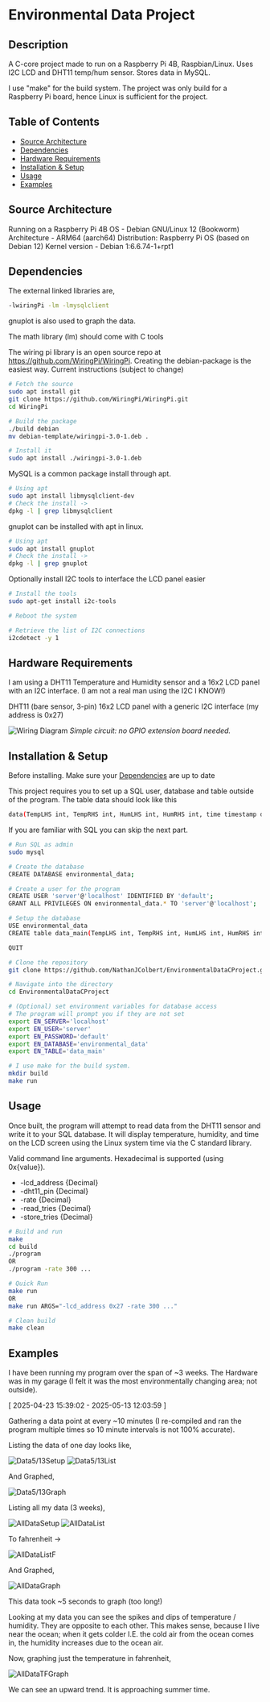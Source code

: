 # Environmental Data Project

## Description
A C-core project made to run on a Raspberry Pi 4B, Raspbian/Linux. Uses I2C LCD and DHT11 temp/hum sensor. Stores data in MySQL.

I use "make" for the build system. The project was only build for a Raspberry Pi board, hence Linux is sufficient for the project.

## Table of Contents

- [Source Architecture](#source-architecture)
- [Dependencies](#dependencies)
- [Hardware Requirements](#hardware-requirements)
- [Installation & Setup](#installation--setup)
- [Usage](#usage)
- [Examples](#examples)

## Source Architecture

Running on a Raspberry Pi 4B
OS - Debian GNU/Linux 12 (Bookworm)
Architecture - ARM64 (aarch64)
Distribution: Raspberry Pi OS (based on Debian 12)
Kernel version - Debian 1:6.6.74-1+rpt1

## Dependencies

The external linked libraries are,
```bash
-lwiringPi -lm -lmysqlclient
```

gnuplot is also used to graph the data.

The math library (lm) should come with C tools

The wiring pi library is an open source repo at https://github.com/WiringPi/WiringPi. Creating the debian-package is the easiest way. Current instructions (subject to change)
```bash
# Fetch the source
sudo apt install git
git clone https://github.com/WiringPi/WiringPi.git
cd WiringPi

# Build the package
./build debian
mv debian-template/wiringpi-3.0-1.deb .

# Install it
sudo apt install ./wiringpi-3.0-1.deb
```

MySQL is a common package install through apt. 
```bash
# Using apt
sudo apt install libmysqlclient-dev
# Check the install ->
dpkg -l | grep libmysqlclient
```

gnuplot can be installed with apt in linux.
```bash
# Using apt
sudo apt install gnuplot
# Check the install ->
dpkg -l | grep gnuplot
```

Optionally install I2C tools to interface the LCD panel easier
```bash
# Install the tools
sudo apt-get install i2c-tools

# Reboot the system

# Retrieve the list of I2C connections
i2cdetect -y 1
```

## Hardware Requirements
I am using a DHT11 Temperature and Humidity sensor and a 16x2 LCD panel with an I2C interface. (I am not a real man using the I2C I KNOW!)

DHT11 (bare sensor, 3-pin)
16x2 LCD panel with a generic I2C interface (my address is 0x27)

![Wiring Diagram](images/WiringDiagram.png)
*Simple circuit: no GPIO extension board needed.*

## Installation & Setup
Before installing. Make sure your [Dependencies](#dependencies) are up to date

This project requires you to set up a SQL user, database and table outside of the program.
The table data should look like this
```bash
data(TempLHS int, TempRHS int, HumLHS int, HumRHS int, time timestamp default current_timestamp);
```
If you are familiar with SQL you can skip the next part.

```bash
# Run SQL as admin
sudo mysql

# Create the database
CREATE DATABASE environmental_data;

# Create a user for the program
CREATE USER 'server'@'localhost' IDENTIFIED BY 'default';
GRANT ALL PRIVILEGES ON environmental_data.* TO 'server'@'localhost';

# Setup the database
USE environmental_data
CREATE table data_main(TempLHS int, TempRHS int, HumLHS int, HumRHS int, time timestamp default current_timestamp);

QUIT
```

```bash
# Clone the repository
git clone https://github.com/NathanJColbert/EnvironmentalDataCProject.git

# Navigate into the directory
cd EnvironmentalDataCProject

# (Optional) set environment variables for database access
# The program will prompt you if they are not set
export EN_SERVER='localhost'
export EN_USER='server'
export EN_PASSWORD='default'
export EN_DATABASE='environmental_data'
export EN_TABLE='data_main'

# I use make for the build system.
mkdir build
make run
```

## Usage
Once built, the program will attempt to read data from the DHT11 sensor and write it to your SQL database. It will display temperature, humidity, and time on the LCD screen using the Linux system time via the C standard library.

Valid command line arguments. Hexadecimal is supported (using 0x{value}).
- -lcd_address {Decimal}
- -dht11_pin {Decimal}
- -rate {Decimal}
- -read_tries {Decimal}
- -store_tries {Decimal}

```bash
# Build and run
make
cd build
./program
OR
./program -rate 300 ...

# Quick Run
make run
OR
make run ARGS="-lcd_address 0x27 -rate 300 ..."

# Clean build
make clean
```

## Examples
I have been running my program over the span of ~3 weeks. The Hardware was in my garage (I felt it was the most environmentally changing area; not outside).

[ 2025-04-23 15:39:02 - 2025-05-13 12:03:59 ]

Gathering a data point at every ~10 minutes (I re-compiled and ran the program multiple times so 10 minute intervals is not 100% accurate).

Listing the data of one day looks like,

![Data5/13Setup](images/Data5_13Setup.png)
![Data5/13List](images/Data5_13List.png)

And Graphed,

![Data5/13Graph](images/Data5_13Graph.png)

Listing all my data (3 weeks),

![AllDataSetup](images/AllDataSetup.png)
![AllDataList](images/AllDataList.png)

To fahrenheit ->

![AllDataListF](images/AllDataListF.png)

And Graphed,

![AllDataGraph](images/AllDataGraph.png)

This data took ~5 seconds to graph (too long!)

Looking at my data you can see the spikes and dips of temperature / humidity. They are opposite to each other. This makes sense, because I live near the ocean; when it gets colder I.E. the cold air from the ocean comes in, the humidity increases due to the ocean air.

Now, graphing just the temperature in fahrenheit,

![AllDataTFGraph](images/AllDataTFGraph.png)

We can see an upward trend. It is approaching summer time.
